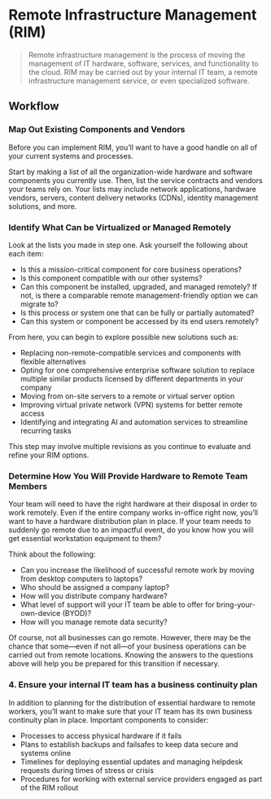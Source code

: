 # Remote Infrastructure Management (RIM)

> Remote infrastructure management is the process of moving the management of IT hardware, software, services, and functionality to the cloud. RIM may be carried out by your internal IT team, a remote infrastructure management service, or even specialized software.

## Workflow

### Map Out Existing Components and Vendors

Before you can implement RIM, you’ll want to have a good handle on all of your current systems and processes.

Start by making a list of all the organization-wide hardware and software components you currently use. Then, list the service contracts and vendors your teams rely on. Your lists may include network applications, hardware vendors, servers, content delivery networks (CDNs), identity management solutions, and more.

### Identify What Can be Virtualized or Managed Remotely

Look at the lists you made in step one. Ask yourself the following about each item:

-   Is this a mission-critical component for core business operations?
-   Is this component compatible with our other systems?
-   Can this component be installed, upgraded, and managed remotely? If not, is there a comparable remote management-friendly option we can migrate to?
-   Is this process or system one that can be fully or partially automated?
-   Can this system or component be accessed by its end users remotely?

From here, you can begin to explore possible new solutions such as:

-   Replacing non-remote-compatible services and components with flexible alternatives
-   Opting for one comprehensive enterprise software solution to replace multiple similar products licensed by different departments in your company
-   Moving from on-site servers to a remote or virtual server option
-   Improving virtual private network (VPN) systems for better remote access
-   Identifying and integrating AI and automation services to streamline recurring tasks

This step may involve multiple revisions as you continue to evaluate and refine your RIM options.

### Determine How You Will Provide Hardware to Remote Team Members

Your team will need to have the right hardware at their disposal in order to work remotely. Even if the entire company works in-office right now, you’ll want to have a hardware distribution plan in place. If your team needs to suddenly go remote due to an impactful event, do you know how you will get essential workstation equipment to them?

Think about the following:

-   Can you increase the likelihood of successful remote work by moving from desktop computers to laptops?
-   Who should be assigned a company laptop?
-   How will you distribute company hardware?
-   What level of support will your IT team be able to offer for bring-your-own-device (BYOD)?
-   How will you manage remote data security?

Of course, not all businesses can go remote. However, there may be the chance that some—even if not all—of your business operations can be carried out from remote locations. Knowing the answers to the questions above will help you be prepared for this transition if necessary.

### 4. Ensure your internal IT team has a business continuity plan

In addition to planning for the distribution of essential hardware to remote workers, you’ll want to make sure that your IT team has its own business continuity plan in place. Important components to consider:

-   Processes to access physical hardware if it fails
-   Plans to establish backups and failsafes to keep data secure and systems online
-   Timelines for deploying essential updates and managing helpdesk requests during times of stress or crisis
-   Procedures for working with external service providers engaged as part of the RIM rollout
